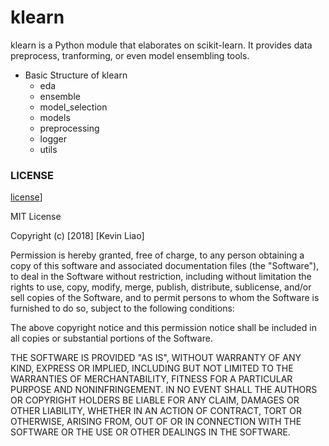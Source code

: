 # klearn

klearn is a Python module that elaborates on scikit-learn. It provides data preprocess, tranforming, or even model ensembling tools.

* Basic Structure of klearn
    * eda
    * ensemble
    * model_selection
    * models
    * preprocessing
    * logger
    * utils

### LICENSE

[license](https://img.shields.io/github/license/mashape/apistatus.svg?maxAge=2592000)]

MIT License

Copyright (c) [2018] [Kevin Liao]

Permission is hereby granted, free of charge, to any person obtaining a copy
of this software and associated documentation files (the "Software"), to deal
in the Software without restriction, including without limitation the rights
to use, copy, modify, merge, publish, distribute, sublicense, and/or sell
copies of the Software, and to permit persons to whom the Software is
furnished to do so, subject to the following conditions:

The above copyright notice and this permission notice shall be included in all
copies or substantial portions of the Software.

THE SOFTWARE IS PROVIDED "AS IS", WITHOUT WARRANTY OF ANY KIND, EXPRESS OR
IMPLIED, INCLUDING BUT NOT LIMITED TO THE WARRANTIES OF MERCHANTABILITY,
FITNESS FOR A PARTICULAR PURPOSE AND NONINFRINGEMENT. IN NO EVENT SHALL THE
AUTHORS OR COPYRIGHT HOLDERS BE LIABLE FOR ANY CLAIM, DAMAGES OR OTHER
LIABILITY, WHETHER IN AN ACTION OF CONTRACT, TORT OR OTHERWISE, ARISING FROM,
OUT OF OR IN CONNECTION WITH THE SOFTWARE OR THE USE OR OTHER DEALINGS IN THE
SOFTWARE.